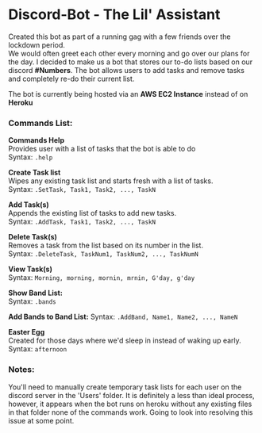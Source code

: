 # Discord-Bot - The Lil' Assistant
Created this bot as part of a running gag with a few friends over the lockdown period.  
We would often greet each other every morning and go over our plans for the day. I decided to make us a bot that stores our to-do lists based on our discord **#Numbers**.
The bot allows users to add tasks and remove tasks and completely re-do their current list.

The bot is currently being hosted via an **AWS EC2 Instance** instead of on **Heroku**

### Commands List:
**Commands Help**  
Provides user with a list of tasks that the bot is able to do  
Syntax: `.help`

**Create Task list**  
Wipes any existing task list and starts fresh with a list of tasks.  
Syntax: `.SetTask, Task1, Task2, ..., TaskN`

**Add Task(s)**  
Appends the existing list of tasks to add new tasks.  
Syntax: `.AddTask, Task1, Task2, ..., TaskN`

**Delete Task(s)**  
Removes a task from the list based on its number in the list.  
Syntax: `.DeleteTask, TaskNum1, TaskNum2, ..., TaskNumN`

**View Task(s)**  
Syntax: `Morning, morning, mornin, mrnin, G'day, g'day`

**Show Band List:**  
Syntax: `.bands`

**Add Bands to Band List:**
Syntax: `.AddBand, Name1, Name2, ..., NameN`

**Easter Egg**  
Created for those days where we'd sleep in instead of waking up early.  
Syntax: `afternoon`

### Notes:
You'll need to manually create temporary task lists for each user on the discord server in the 'Users' folder. It is definitely a less than ideal process, however, it appears when the bot runs on heroku without any existing files in that folder none of the commands work. Going to look into resolving this issue at some point.
